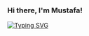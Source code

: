 ### Hi there, I'm Mustafa!

[![Typing SVG](https://readme-typing-svg.demolab.com?font=Fira+Code&pause=1000&color=000000&random=false&width=575&lines=Computer+Engineer;Mobile+Application+Development+Specialist)](https://github.com/umdt-mustafakutluk)

